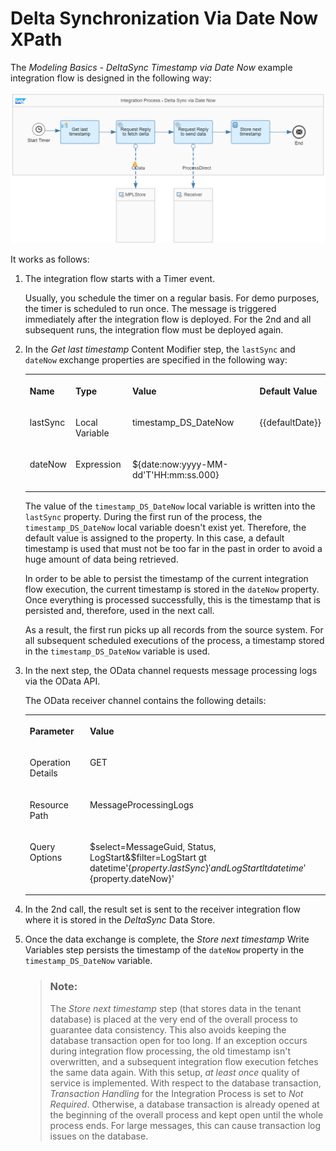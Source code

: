 <!-- loio698307ad7f924c6f8069cbaadcf24180 -->

# Delta Synchronization Via Date Now XPath

The *Modeling Basics - DeltaSync Timestamp via Date Now* example integration flow is designed in the following way:

 ![](images/Delta_Sync_1_489699d.png) 

It works as follows:

1.  The integration flow starts with a Timer event.

    Usually, you schedule the timer on a regular basis. For demo purposes, the timer is scheduled to run once. The message is triggered immediately after the integration flow is deployed. For the 2nd and all subsequent runs, the integration flow must be deployed again.

2.  In the *Get last timestamp* Content Modifier step, the `lastSync` and `dateNow` exchange properties are specified in the following way:

    <a name="loio698307ad7f924c6f8069cbaadcf24180__table_cfk_jxz_q4b"/>


    <table>
    <tr>
    <th valign="top">

    Name


    
    </th>
    <th valign="top">

    Type


    
    </th>
    <th valign="top">

    Value


    
    </th>
    <th valign="top">

    Default Value


    
    </th>
    </tr>
    <tr>
    <td valign="top">

    lastSync


    
    </td>
    <td valign="top">

    Local Variable


    
    </td>
    <td valign="top">

    timestamp\_DS\_DateNow


    
    </td>
    <td valign="top">

    \{\{defaultDate\}\}


    
    </td>
    </tr>
    <tr>
    <td valign="top">

    dateNow


    
    </td>
    <td valign="top">

    Expression


    
    </td>
    <td valign="top">

    $\{date:now:yyyy-MM-dd'T'HH:mm:ss.000\}


    
    </td>
    <td valign="top">

     


    
    </td>
    </tr>
    </table>
    
    The value of the `timestamp_DS_DateNow` local variable is written into the `lastSync` property. During the first run of the process, the `timestamp_DS_DateNow` local variable doesn't exist yet. Therefore, the default value is assigned to the property. In this case, a default timestamp is used that must not be too far in the past in order to avoid a huge amount of data being retrieved.

    In order to be able to persist the timestamp of the current integration flow execution, the current timestamp is stored in the `dateNow` property. Once everything is processed successfully, this is the timestamp that is persisted and, therefore, used in the next call.

    As a result, the first run picks up all records from the source system. For all subsequent scheduled executions of the process, a timestamp stored in the `timestamp_DS_DateNow` variable is used.

3.  In the next step, the OData channel requests message processing logs via the OData API.

    The OData receiver channel contains the following details:

    <a name="loio698307ad7f924c6f8069cbaadcf24180__table_j1p_kyz_q4b"/>


    <table>
    <tr>
    <th valign="top">

    Parameter


    
    </th>
    <th valign="top">

    Value


    
    </th>
    </tr>
    <tr>
    <td valign="top">

    Operation Details


    
    </td>
    <td valign="top">

    GET


    
    </td>
    </tr>
    <tr>
    <td valign="top">

    Resource Path


    
    </td>
    <td valign="top">

    MessageProcessingLogs


    
    </td>
    </tr>
    <tr>
    <td valign="top">

    Query Options


    
    </td>
    <td valign="top">

    $select=MessageGuid, Status, LogStart&$filter=LogStart gt datetime'$\{property.lastSync\}' and LogStart lt datetime'$\{property.dateNow\}'


    
    </td>
    </tr>
    </table>
    
4.  In the 2nd call, the result set is sent to the receiver integration flow where it is stored in the *DeltaSync* Data Store.

5.  Once the data exchange is complete, the *Store next timestamp* Write Variables step persists the timestamp of the `dateNow` property in the `timestamp_DS_DateNow` variable.

    > ### Note:  
    > The *Store next timestamp* step \(that stores data in the tenant database\) is placed at the very end of the overall process to guarantee data consistency. This also avoids keeping the database transaction open for too long. If an exception occurs during integration flow processing, the old timestamp isn't overwritten, and a subsequent integration flow execution fetches the same data again. With this setup, *at least once* quality of service is implemented. With respect to the database transaction, *Transaction Handling* for the Integration Process is set to *Not Required*. Otherwise, a database transaction is already opened at the beginning of the overall process and kept open until the whole process ends. For large messages, this can cause transaction log issues on the database.


